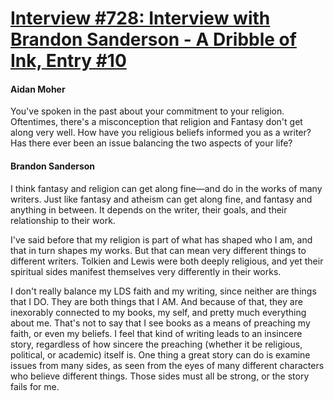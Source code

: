 # [Interview #728: Interview with Brandon Sanderson - A Dribble of Ink, Entry #10](https://www.theoryland.com/intvmain.php?i=728#10)

#### Aidan Moher

You've spoken in the past about your commitment to your religion. Oftentimes, there's a misconception that religion and Fantasy don't get along very well. How have you religious beliefs informed you as a writer? Has there ever been an issue balancing the two aspects of your life?

#### Brandon Sanderson

I think fantasy and religion can get along fine—and do in the works of many writers. Just like fantasy and atheism can get along fine, and fantasy and anything in between. It depends on the writer, their goals, and their relationship to their work.

I've said before that my religion is part of what has shaped who I am, and that in turn shapes my works. But that can mean very different things to different writers. Tolkien and Lewis were both deeply religious, and yet their spiritual sides manifest themselves very differently in their works.

I don't really balance my LDS faith and my writing, since neither are things that I DO. They are both things that I AM. And because of that, they are inexorably connected to my books, my self, and pretty much everything about me. That's not to say that I see books as a means of preaching my faith, or even my beliefs. I feel that kind of writing leads to an insincere story, regardless of how sincere the preaching (whether it be religious, political, or academic) itself is. One thing a great story can do is examine issues from many sides, as seen from the eyes of many different characters who believe different things. Those sides must all be strong, or the story fails for me.

